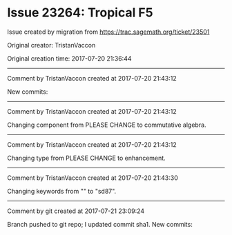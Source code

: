 # Issue 23264: Tropical F5

Issue created by migration from https://trac.sagemath.org/ticket/23501

Original creator: TristanVaccon

Original creation time: 2017-07-20 21:36:44




---

Comment by TristanVaccon created at 2017-07-20 21:43:12

New commits:


---

Comment by TristanVaccon created at 2017-07-20 21:43:12

Changing component from PLEASE CHANGE to commutative algebra.


---

Comment by TristanVaccon created at 2017-07-20 21:43:12

Changing type from PLEASE CHANGE to enhancement.


---

Comment by TristanVaccon created at 2017-07-20 21:43:30

Changing keywords from "" to "sd87".


---

Comment by git created at 2017-07-21 23:09:24

Branch pushed to git repo; I updated commit sha1. New commits:
